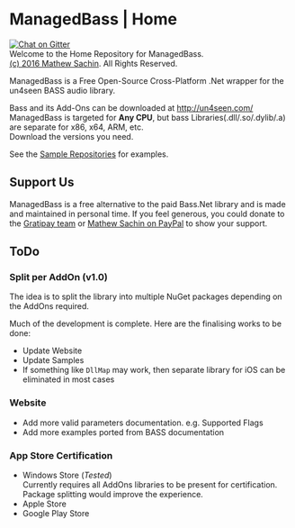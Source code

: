 # ManagedBass | Home
[![Chat on Gitter](https://img.shields.io/gitter/room/MathewSachin/ManagedBass.svg?style=flat-square)](https://gitter.im/MathewSachin/ManagedBass)  
Welcome to the Home Repository for ManagedBass.  
[(c) 2016 Mathew Sachin](LICENSE.md). All Rights Reserved.

ManagedBass is a Free Open-Source Cross-Platform .Net wrapper for the un4seen BASS audio library.

Bass and its Add-Ons can be downloaded at http://un4seen.com/  
ManagedBass is targeted for **Any CPU**, but bass Libraries(.dll/.so/.dylib/.a) are separate for x86, x64, ARM, etc.  
Download the versions you need.

See the [Sample Repositories](docs/Samples.md) for examples.

## Support Us
ManagedBass is a free alternative to the paid Bass.Net library and is made and maintained in personal time.
If you feel generous, you could donate to the [Gratipay team](https://gratipay.com/ManagedBass) or [Mathew Sachin on PayPal](https://www.paypal.me/MathewSachin) to show your support.

## ToDo

### Split per AddOn (v1.0)
The idea is to split the library into multiple NuGet packages depending on the AddOns required.

Much of the development is complete. Here are the finalising works to be done:
- Update Website
- Update Samples
- If something like `DllMap` may work, then separate library for iOS can be eliminated in most cases

### Website
- Add more valid parameters documentation. e.g. Supported Flags
- Add more examples ported from BASS documentation

### App Store Certification
- Windows Store (*Tested*)  
  Currently requires all AddOns libraries to be present for certification.
  Package splitting would improve the experience.
- Apple Store
- Google Play Store